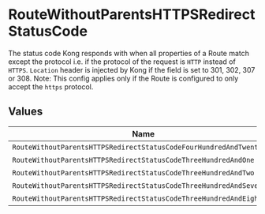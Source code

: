 # RouteWithoutParentsHTTPSRedirectStatusCode

The status code Kong responds with when all properties of a Route match except the protocol i.e. if the protocol of the request is `HTTP` instead of `HTTPS`. `Location` header is injected by Kong if the field is set to 301, 302, 307 or 308. Note: This config applies only if the Route is configured to only accept the `https` protocol.


## Values

| Name                                                                | Value                                                               |
| ------------------------------------------------------------------- | ------------------------------------------------------------------- |
| `RouteWithoutParentsHTTPSRedirectStatusCodeFourHundredAndTwentySix` | 426                                                                 |
| `RouteWithoutParentsHTTPSRedirectStatusCodeThreeHundredAndOne`      | 301                                                                 |
| `RouteWithoutParentsHTTPSRedirectStatusCodeThreeHundredAndTwo`      | 302                                                                 |
| `RouteWithoutParentsHTTPSRedirectStatusCodeThreeHundredAndSeven`    | 307                                                                 |
| `RouteWithoutParentsHTTPSRedirectStatusCodeThreeHundredAndEight`    | 308                                                                 |